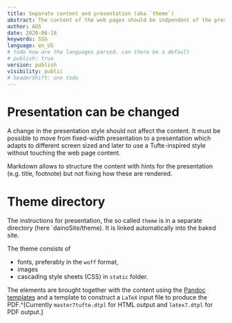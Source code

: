```yaml
---
title: Separate content and presentation (aka `theme`)
abstract: The content of the web pages should be indpendent of the presentation.
author: AOS
date: 2020-06-18
keywords: SSG
language: en_US
# todo how are the languages parsed. can there be a default
# publish: true
version: publish
visibility: public
# headerShift: one todo 
---
```


# Presentation can be changed 

A change in the presentation style should not affect the content.
It must be possible to move from fixed-width presentation to a presentation which adapts to different screen sized and later to use a Tufte-inspired style without touching the web page content. 

Markdown allows to structure the content with  hints for the presentation (e.g. title, footnote) but not fixing how these are rendered. 

# Theme directory
The instructions for presentation, the so called `theme` is in a separate directory (here `dainoSite/theme). It is linked automatically into the baked site. 

The theme consists of 

- fonts, preferably in the `woff` format,
- images
- cascading style sheets (CSS) in `static` folder. 

The elements are brought together with the content using the [Pandoc templates](https://hackage.haskell.org/package/pandoc-3.1.1/docs/Text-Pandoc-Templates.html) and a template to construct a `LaTeX` input file to produce the PDF.^[Currently `master7tufte.dtpl` for HTML output and `latex7.dtpl` for PDF output.]
